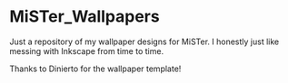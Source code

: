 # MiSTer_Wallpapers
Just a repository of my wallpaper designs for MiSTer. I honestly just like messing with Inkscape from time to time.

Thanks to Dinierto for the wallpaper template!
